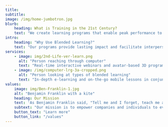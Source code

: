 ```yaml
---
title: 
subtitle: 
image: /img/home-jumbotron.jpg
blurb:
    heading: What is Training in the 21st Century?
    text: "We create learning programs that enable peak performance to achieve strategic organizational objectives. Our blended learning solutions include a wide variety of methods that maximize understanding, retention, and utilization of new information. We work with our clients to identify, develop and implement a mix of tools customized to fit their specific needs and systems."
intro:
    heading: "Why Use Blended Learning?"
    text: "Our programs provide lasting impact and facilitate interpersonal relationships without the cost and inconvenience of face-to-face trainings. With blends of learning methodologies, we create exciting, engaging, effective real-time and self-paced programs. Learn more on our Services page."
services:
    - image: img/2nd-Life-ver-learn.png
      alt: "Person reaching through computer"
      text: "Real-time interactive webinars and avatar-based 3D programs enable learners to interact and participate in discussions, which broaden, deepen, and personalize the experience."
    - image: /img/computer-lrg-3a-cropped.png
      alt: "Person looking at types of blended learning"
      text: "In-depth e-learning and on-the-go mobile lessons in conjunction with ancillary handbooks, step-by-step guides, and access to additional relevant resources make our custom self-paced programs effective, engaging, and memorable."
values:
    image: img/Ben-Franklin-1.jpg
    alt: "Benjamin Franklin with a kite"
    heading: Our Mission
    text: 'As Benjamin Franklin said, "Tell me and I forget, teach me and I remember, involve me and I learn."'
    subtext: "Our mission is to empower companies and individuals to evolve in synchrony with a changing world."
    button_text: "Learn more"
    button_link: "/values"
---
```


